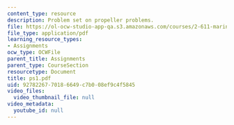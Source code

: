 ```yaml
---
content_type: resource
description: Problem set on propeller problems.
file: https://ol-ocw-studio-app-qa.s3.amazonaws.com/courses/2-611-marine-power-and-propulsion-fall-2006/9278226770186649c7b008ef9c4f5845_ps1.pdf
file_type: application/pdf
learning_resource_types:
- Assignments
ocw_type: OCWFile
parent_title: Assignments
parent_type: CourseSection
resourcetype: Document
title: ps1.pdf
uid: 92782267-7018-6649-c7b0-08ef9c4f5845
video_files:
  video_thumbnail_file: null
video_metadata:
  youtube_id: null
---
```

